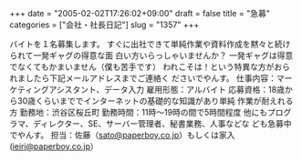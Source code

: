 +++
date = "2005-02-02T17:26:02+09:00"
draft = false
title = "急募"
categories = ["会社・社長日記"]
slug = "1357"
+++

バイトを１名募集します。
すぐに出社できて単純作業や資料作成を黙々と続けられて一発ギャグの得意な面
白い方いらっしゃいませんか？
一発ギャグは得意でなくてもかまいません（僕も苦手です）
われこそは！という特異な方がおられましたら下記メールアドレスまでご連絡く
ださいでやんす。
仕事内容：マーケティングアシスタント、データ入力
雇用形態：アルバイト
応募資格：18歳から30歳くらいまででインターネットの基礎的な知識があり単純
作業が耐えれる方
勤務地：渋谷区桜丘町
勤務時間：11時〜19時の間で5時間程度
他にもプログラマ、ディレクター、SE、サーバー管理者、秘書業務、人事などな
ども急募中でやんす。
担当：佐藤（sato@paperboy.co.jp）もしくは家入(ieiri@paperboy.co.jp）
